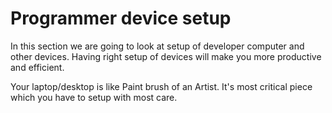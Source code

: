 # Programmer device setup
In this section we are going to look at setup of developer computer and other devices. Having right setup of devices will make you more productive and efficient.

Your laptop/desktop is like Paint brush of an Artist. It's most critical piece which you have to setup with most care.

